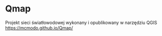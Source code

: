 # Qmap
Projekt sieci światłowodowej wykonany i opublikowany w narzędziu QGIS 
https://mcmodo.github.io/Qmap/
